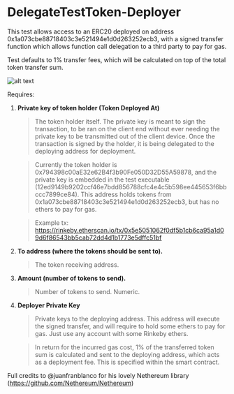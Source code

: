 # DelegateTestToken-Deployer

This test allows access to an ERC20 deployed on address 0x1a073cbe88718403c3e521494e1d0d263252ecb3, with a signed transfer function which allows function call delegation to a third party to pay for gas.

Test defaults to 1% transfer fees, which will be calculated on top of the total token transfer sum.

![alt text](https://pictr.com/images/2018/07/14/tauU1.md.png)

Requires:
1. **Private key of token holder (Token Deployed At)**
   >The token holder itself. The private key is meant to sign the transaction, to be ran on the client end without ever needing the private key to be transmitted out of the client device. Once the transaction is signed by the holder, it is being delegated to the deploying address for deployment.
   
   >Currently the token holder is 0x794398c00aE32e62B4f3b90Fe050D32D55A59878, and the private key is embedded in the test executable (12ed9149b9202ccf46e7bdd856788cfc4e4c5b598ee445653f6bbccc7899ce84). This address holds tokens from 0x1a073cbe88718403c3e521494e1d0d263252ecb3, but has no ethers to pay for gas.
   
   > Example tx: https://rinkeby.etherscan.io/tx/0x5e5051062f0df5b1cb6ca95a1d09d6f86543bb5cab72dd4d1b1773e5dffc51bf


2. **To address (where the tokens should be sent to).**
   >The token receiving address.


3. **Amount (number of tokens to send).**
   >Number of tokens to send. Numeric.


4. **Deployer Private Key**
   >Private keys to the deploying address. This address will execute the signed transfer, and will require to hold some ethers to pay for gas. Just use any account with some Rinkeby ethers.
   
   >In return for the incurred gas cost, 1% of the transferred token sum is calculated and sent to the deploying address, which acts as a deployment fee. This is specified within the smart contract.




Full credits to @juanfranblanco for his lovely Nethereum library (https://github.com/Nethereum/Nethereum)
